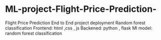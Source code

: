 # ML-project-Flight-Price-Prediction-
Flight Price Prediction
End to End project deployment
Random forest classification 
Frontend: html ,css , js
Backened: python , flask
Ml model:  random forest classification
